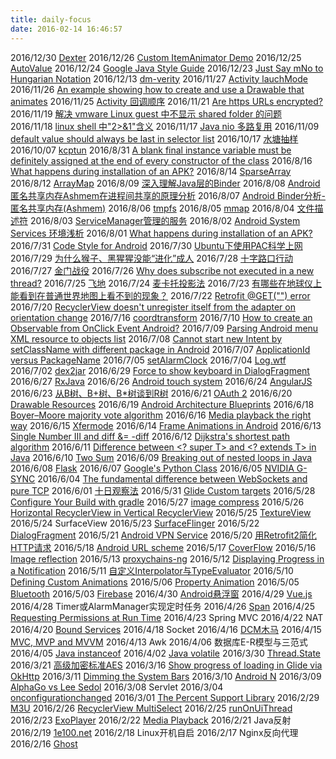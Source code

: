 ```yaml
---
title: daily-focus
date: 2016-02-14 16:46:57
---
```


2016/12/30 [Dexter](https://github.com/Karumi/Dexter)
2016/12/26 [Custom ItemAnimator Demo](https://github.com/google/android-ui-toolkit-demos/blob/master/RecyclerView/RecyclerViewAnimations/app/src/main/java/examples/android/com/recyclerviewanimations/MainActivity.java)
2016/12/25 [AutoValue](https://youtu.be/FfBBTHkRC-o)
2016/12/24 [Google Java Style Guide](https://google.github.io/styleguide/javaguide.html)
2016/12/23 [Just Say mNo to Hungarian Notation](http://jakewharton.com/just-say-no-to-hungarian-notation/)
2016/12/13 [dm-verity](https://source.android.com/security/verifiedboot/)
2016/11/27 [Activity lauchMode](http://wangkuiwu.github.io/2014/06/26/LaunchMode/)
2016/11/26 [An example showing how to create and use a Drawable that animates](https://gist.github.com/scottdweber/5218446)
2016/11/25 [Activity 回调顺序](http://blog.csdn.net/jiangwei0910410003/article/details/16968881)
2016/11/21 [Are https URLs encrypted?](http://stackoverflow.com/a/38727920/5435312)
2016/11/19 [解决 vmware Linux guest 中不显示 shared folder 的问题](https://github.com/rasa/vmware-tools-patches)
2016/11/18 [linux shell 中"2>&1"含义](http://www.cnblogs.com/caolisong/archive/2007/04/25/726896.html)
2016/11/17 [Java nio 多路复用](http://zhihu.com/question/23084473/answer/25133963)
2016/11/09 [default value should always be last in selector list](https://developer.android.com/guide/topics/resources/color-list-resource.html)
2016/10/17 [水塘抽样](https://zh.wikipedia.org/wiki/%E6%B0%B4%E5%A1%98%E6%8A%BD%E6%A8%A3)
2016/10/07 [kcptun](https://github.com/xtaci/kcptun)
2016/8/31 [A blank final instance variable must be definitely assigned at the end of every constructor of the class](http://docs.oracle.com/javase/specs/jls/se7/html/jls-8.html#jls-8.3.1.2)
2016/8/16 [What happens during installation of an APK?](https://www.quora.com/What-happens-during-installation-of-an-APK)
2016/8/14 [SparseArray](https://youtu.be/I16lz26WyzQ)
2016/8/12 [ArrayMap](https://youtu.be/ORgucLTtTDI)
2016/8/09 [深入理解Java层的Binder](http://weishu.me/2016/01/12/binder-index-for-newer/)
2016/8/08 [Android匿名共享内存Ashmem在进程间共享的原理分析](http://blog.csdn.net/luoshengyang/article/details/6666491)
2016/8/07 [Android Binder分析-匿名共享内存(Ashmem)](http://light3moon.com/2015/01/28/Android%20Binder%20%E5%88%86%E6%9E%90%E2%80%94%E2%80%94%E5%8C%BF%E5%90%8D%E5%85%B1%E4%BA%AB%E5%86%85%E5%AD%98[Ashmem]/)
2016/8/06 [tmpfs](https://zh.wikipedia.org/wiki/Tmpfs)
2016/8/05 [mmap](http://www.cnblogs.com/huxiao-tee/p/4660352.html)
2016/8/04 [文件描述符](http://blog.csdn.net/cywosp/article/details/38965239)
2016/8/03 [ServiceManager管理的服务](http://book.51cto.com/art/201109/291234.htm)
2016/8/02 [Android System Services 环境浅析](http://blog.csdn.net/rickleaf/article/details/6369720)
2016/8/01 [What happens during installation of an APK?](https://www.quora.com/What-happens-during-installation-of-an-APK)
2016/7/31 [Code Style for Android](http://source.android.com/source/code-style.html)
2016/7/30 [Ubuntu下使用PAC科学上网](http://www.jianshu.com/p/6280ac9fd95d)
2016/7/29 [为什么猴子、黑猩猩没能“进化”成人](https://zhuanlan.zhihu.com/p/20729633)
2016/7/28 [十字路口行动](https://zh.wikipedia.org/wiki/%E5%8D%81%E5%AD%97%E8%B7%AF%E5%8F%A3%E8%A1%8C%E5%8A%A8)
2016/7/27 [金门战役](https://zh.wikipedia.org/wiki/%E5%8F%A4%E5%AF%A7%E9%A0%AD%E6%88%B0%E5%BD%B9)
2016/7/26 [Why does subscribe not executed in a new thread?](http://stackoverflow.com/a/29169526/5435312)
2016/7/25 [飞地](https://zh.wikipedia.org/wiki/%E9%A3%9B%E5%9C%B0)
2016/7/24 [麦卡托投影法](https://zh.wikipedia.org/wiki/%E9%BA%A5%E5%8D%A1%E6%89%98%E6%8A%95%E5%BD%B1%E6%B3%95)
2016/7/23 [有哪些在地球仪上能看到在普通世界地图上看不到的现象？](https://www.zhihu.com/question/41058513)
2016/7/22 [Retrofit @GET("") error](https://github.com/square/retrofit/issues/1567#issuecomment-180115150)
2016/7/20 [RecyclerView doesn't unregister itself from the adapter on orientation change](http://stackoverflow.com/questions/30132643/recyclerview-doesnt-unregister-itself-from-the-adapter-on-orientation-change)
2016/7/16 [coordtransform](https://github.com/wandergis/coordtransform)
2016/7/10 [How to create an Observable from OnClick Event Android?](http://stackoverflow.com/a/25457868/5435312)
2016/7/09 [Parsing Android menu XML resource to objects list](http://stackoverflow.com/a/24592260/5435312)
2016/7/08 [Cannot start new Intent by setClassName with different package in Android](http://stackoverflow.com/a/31377368/5435312)
2016/7/07 [ApplicationId versus PackageName](http://tools.android.com/tech-docs/new-build-system/applicationid-vs-packagename)
2016/7/05 <a href="https://developer.android.com/reference/android/app/AlarmManager.html#setAlarmClock(android.app.AlarmManager.AlarmClockInfo, android.app.PendingIntent)">setAlarmClock</a>
2016/7/04 <a href="https://developer.android.com/reference/android/util/Log.html#wtf(java.lang.String, java.lang.String)">Log.wtf</a>
2016/7/02 [dex2jar](https://github.com/pxb1988/dex2jar)
2016/6/29 [Force to show keyboard in DialogFragment](http://stackoverflow.com/a/17238023/5435312)
2016/6/27 [RxJava](https://goo.gl/photos/ZMjUyXpoJYNBhjah6)
2016/6/26 [Android touch system](https://goo.gl/photos/Q477A9cSSAY5jp1m7)
2016/6/24 [AngularJS](https://angularjs.org/)
2016/6/23 [从B树、B+树、B*树谈到R树](http://blog.csdn.net/v_JULY_v/article/details/6530142)
2016/6/21 [OAuth 2](https://developers.google.com/identity/protocols/OAuth2)
2016/6/20 [Drawable Resources](https://developer.android.com/guide/topics/resources/drawable-resource.html)
2016/6/19 [Android Architecture Blueprints](https://github.com/googlesamples/android-architecture)
2016/6/18 [Boyer–Moore majority vote algorithm](https://en.wikipedia.org/wiki/Boyer%E2%80%93Moore_majority_vote_algorithm)
2016/6/16 [Media playback the right way](https://youtu.be/XQwe30cZffg)
2016/6/15 [Xfermode](http://blog.csdn.net/allen315410/article/details/45077165)
2016/6/14 [Frame Animations in Android](https://www.bignerdranch.com/blog/frame-animations-in-android/)
2016/6/13 [Single Number III and diff &= -diff](https://leetcode.com/discuss/52351/accepted-java-space-easy-solution-with-detail-explanations)
2016/6/12 [Dijkstra's shortest path algorithm](http://www.vogella.com/tutorials/JavaAlgorithmsDijkstra/article.html)
2016/6/11 [Difference between <? super T> and <? extends T> in Java](http://stackoverflow.com/questions/4343202/difference-between-super-t-and-extends-t-in-java)
2016/6/10 [Two Sum](https://leetcode.com/articles/two-sum/)
2016/6/09 [Breaking out of nested loops in Java](http://stackoverflow.com/a/886979/5435312)
2016/6/08 [Flask](http://flask.pocoo.org/docs/0.11/)
2016/6/07 [Google's Python Class](https://developers.google.com/edu/python/)
2016/6/05 [NVIDIA G-SYNC](http://www.geforce.cn/hardware/technology/g-sync/technology)
2016/6/04 [The fundamental difference between WebSockets and pure TCP](http://stackoverflow.com/a/2681874/5435312)
2016/6/01 [十日观察法](https://www.zhihu.com/question/20399153)
2016/5/31 [Glide Custom targets](https://github.com/bumptech/glide/wiki/Custom-targets)
2016/5/28 [Configure Your Build with gradle](https://developer.android.com/studio/build/index.html)
2016/5/27 [image compress](https://youtu.be/r_LpCi6DQME?list=PLAqBp3uzdSpLI3QVoY1p-d83dGb1NUrJ7)
2016/5/26 [Horizontal RecyclerView in Vertical RecyclerView](http://android-pratap.blogspot.com/2015/12/horizontal-recyclerview-in-vertical.html)
2016/5/25 [TextureView](https://developer.android.com/reference/android/view/TextureView.html)
2016/5/24 SurfaceView
2016/5/23 [SurfaceFlinger](http://blog.csdn.net/luoshengyang/article/details/7846923)
2016/5/22 [DialogFragment](https://developer.android.com/reference/android/app/DialogFragment.html)
2016/5/21 [Android VPN Service](http://www.thegeekstuff.com/2014/06/android-vpn-service/)
2016/5/20 [用Retrofit2简化HTTP请求](https://realm.io/cn/news/droidcon-jake-wharton-simple-http-retrofit-2/)
2016/5/18 [Android URL scheme](https://zhuanlan.zhihu.com/p/19848910)
2016/5/17 [CoverFlow](https://github.com/moondroid/CoverFlow)
2016/5/16 [Image reflection](http://stackoverflow.com/a/19174166/5435312)
2016/5/13 [proxychains-ng](https://github.com/rofl0r/proxychains-ng)
2016/5/12 [Displaying Progress in a Notification](http://developer.android.com/intl/zh-cn/training/notify-user/display-progress.html)
2016/5/11 [自定义Interpolator与TypeEvaluator](http://www.cnblogs.com/wondertwo/p/5327586.html)
2016/5/10 [Defining Custom Animations](http://developer.android.com/training/material/animations.html)
2016/5/06 [Property Animation](http://developer.android.com/guide/topics/graphics/prop-animation.html)
2016/5/05 [Bluetooth](http://developer.android.com/intl/zh-cn/guide/topics/connectivity/bluetooth.html)
2016/5/03 [Firebase](https://www.firebase.com/)
2016/4/30 [Android悬浮窗](http://blog.csdn.net/guolin_blog/article/details/8689140)
2016/4/29 [Vue.js](http://vuejs.org.cn/)
2016/4/28 Timer或AlarmManager实现定时任务
2016/4/26 [Span](http://rocko.xyz/2015/03/04/%E3%80%90%E8%AF%91%E3%80%91Spans%EF%BC%8C%E4%B8%80%E4%B8%AA%E5%BC%BA%E5%A4%A7%E7%9A%84%E6%A6%82%E5%BF%B5/)
2016/4/25 [Requesting Permissions at Run Time](http://developer.android.com/training/permissions/requesting.html)
2016/4/23 Spring MVC
2016/4/22 NAT
2016/4/20 [Bound Services](http://developer.android.com/guide/components/bound-services.html)
2016/4/18 Socket
2016/4/16 [DCM木马](http://www.freebuf.com/articles/system/101447.html)
2016/4/15 [MVC, MVP and MVVM](http://zjutkz.net/2016/04/13/%E9%80%89%E6%8B%A9%E6%81%90%E6%83%A7%E7%97%87%E7%9A%84%E7%A6%8F%E9%9F%B3%EF%BC%81%E6%95%99%E4%BD%A0%E8%AE%A4%E6%B8%85MVC%EF%BC%8CMVP%E5%92%8CMVVM/)
2016/4/13 Awk
2016/4/06 数据库E-R模型与三范式
2016/4/05 [Java instanceof](http://zhihu.com/question/21574535/answer/18998914?utm_campaign=webshare&amp;utm_source=weibo&amp;utm_medium=zhihu)
2016/4/02 [Java volatile](http://www.infoq.com/cn/articles/ftf-java-volatile)
2016/3/30 [Thread.State](https://docs.oracle.com/javase/7/docs/api/java/lang/Thread.State.html)
2016/3/21 [高级加密标准AES](http://blog.poxiao.me/p/advanced-encryption-standard-and-block-cipher-mode/)
2016/3/16 [Show progress of loading in Glide via OkHttp](https://gist.github.com/TWiStErRob/08d5807e396740e52c90)
2016/3/11 [Dimming the System Bars](http://developer.android.com/intl/zh-cn/training/system-ui/dim.html)
2016/3/10 [Android N](http://android-developers.blogspot.jp/2016/03/first-preview-of-android-n-developer.html)
2016/3/09 [AlphaGo vs Lee Sedol](https://www.youtube.com/watch?v=vFr3K2DORc8)
2016/3/08 Servlet
2016/3/04 [onconfigurationchanged](http://developer.android.com/intl/zh-cn/guide/topics/resources/runtime-changes.html#HandlingTheChange)
2016/3/01 [The Percent Support Library](https://plus.google.com/+AndroidDevelopers/posts/ZQS29a5yroK)
2016/2/29 [M3U](https://zh.wikipedia.org/wiki/M3U)
2016/2/26 [RecyclerView MultiSelect](http://bignerdranch.github.io/recyclerview-multiselect/)
2016/2/25 [runOnUiThread](http://stackoverflow.com/questions/12618038/why-to-use-handlers-while-runonuithread-does-the-same)
2016/2/23 [ExoPlayer](https://google.github.io/ExoPlayer/)
2016/2/22 [Media Playback](http://developer.android.com/intl/zh-cn/guide/topics/media/mediaplayer.html#viacontentresolver)
2016/2/21 Java反射
2016/2/19 [1e100.net](https://support.google.com/faqs/answer/174717?hl=en)
2016/2/18 Linux开机自启
2016/2/17 Nginx反向代理
2016/2/16 [Ghost](https://ghost.org)



